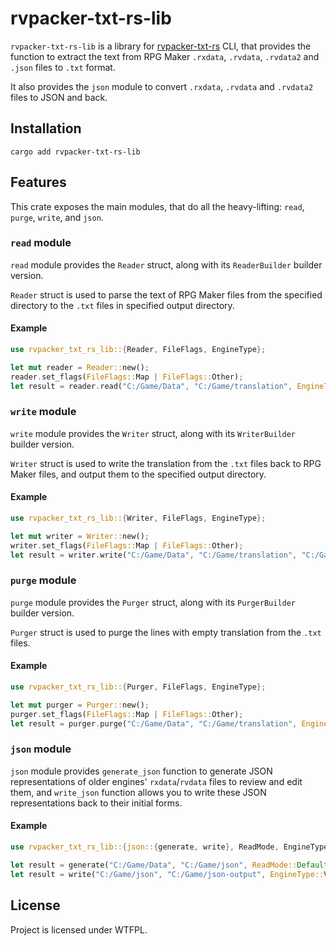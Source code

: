 # rvpacker-txt-rs-lib

`rvpacker-txt-rs-lib` is a library for [rvpacker-txt-rs](https://github.com/savannstm/rvpacker-txt-rs) CLI, that provides the function to extract the text from RPG Maker `.rxdata`, `.rvdata`, `.rvdata2` and `.json` files to `.txt` format.

It also provides the `json` module to convert `.rxdata`, `.rvdata` and `.rvdata2` files to JSON and back.

## Installation

`cargo add rvpacker-txt-rs-lib`

## Features

This crate exposes the main modules, that do all the heavy-lifting: `read`, `purge`, `write`, and `json`.

### `read` module

`read` module provides the `Reader` struct, along with its `ReaderBuilder` builder version.

`Reader` struct is used to parse the text of RPG Maker files from the specified directory to the `.txt` files in specified output directory.

#### Example

```rust
use rvpacker_txt_rs_lib::{Reader, FileFlags, EngineType};

let mut reader = Reader::new();
reader.set_flags(FileFlags::Map | FileFlags::Other);
let result = reader.read("C:/Game/Data", "C:/Game/translation", EngineType::VXAce);
```

### `write` module

`write` module provides the `Writer` struct, along with its `WriterBuilder` builder version.

`Writer` struct is used to write the translation from the `.txt` files back to RPG Maker files, and output them to the specified output directory.

#### Example

```rust
use rvpacker_txt_rs_lib::{Writer, FileFlags, EngineType};

let mut writer = Writer::new();
writer.set_flags(FileFlags::Map | FileFlags::Other);
let result = writer.write("C:/Game/Data", "C:/Game/translation", "C:/Game/output", EngineType::VXAce);
```

### `purge` module

`purge` module provides the `Purger` struct, along with its `PurgerBuilder` builder version.

`Purger` struct is used to purge the lines with empty translation from the `.txt` files.

#### Example

```rust
use rvpacker_txt_rs_lib::{Purger, FileFlags, EngineType};

let mut purger = Purger::new();
purger.set_flags(FileFlags::Map | FileFlags::Other);
let result = purger.purge("C:/Game/Data", "C:/Game/translation", EngineType::VXAce);
```

### `json` module

`json` module provides `generate_json` function to generate JSON representations of older engines' `rxdata`/`rvdata` files to review and edit them, and `write_json` function allows you to write these JSON representations back to their initial forms.

#### Example

```rust
use rvpacker_txt_rs_lib::{json::{generate, write}, ReadMode, EngineType};

let result = generate("C:/Game/Data", "C:/Game/json", ReadMode::Default, true);
let result = write("C:/Game/json", "C:/Game/json-output", EngineType::VXAce, true);
```

## License

Project is licensed under WTFPL.
